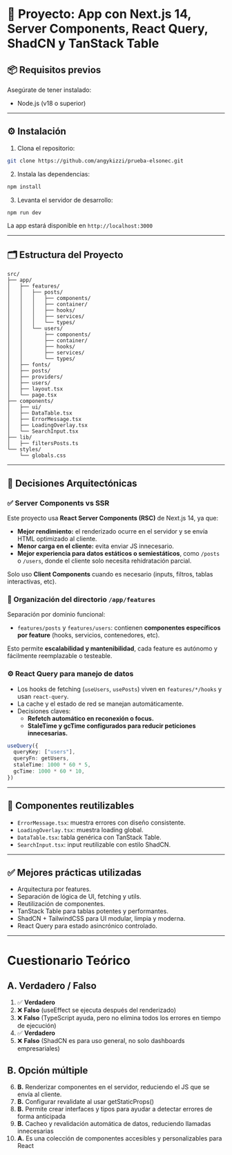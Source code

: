 # 🚀 Proyecto: App con Next.js 14, Server Components, React Query, ShadCN y TanStack Table

## 📦 Requisitos previos

Asegúrate de tener instalado:

- Node.js (v18 o superior)
---

## ⚙️ Instalación

1. Clona el repositorio:

```bash
git clone https://github.com/angykizzi/prueba-elsonec.git
```

2. Instala las dependencias:

```bash
npm install
```

3. Levanta el servidor de desarrollo:

```bash
npm run dev
```

La app estará disponible en `http://localhost:3000`

---

## 🗂 Estructura del Proyecto

```
src/
├── app/
│   ├── features/
│   │   ├── posts/
│   │   │   ├── components/
│   │   │   ├── container/
│   │   │   ├── hooks/
│   │   │   ├── services/
│   │   │   └── types/
│   │   └── users/
│   │       ├── components/
│   │       ├── container/
│   │       ├── hooks/
│   │       ├── services/
│   │       └── types/
│   ├── fonts/
│   ├── posts/
│   ├── providers/
│   ├── users/
│   ├── layout.tsx
│   └── page.tsx
├── components/
│   ├── ui/
│   ├── DataTable.tsx
│   ├── ErrorMessage.tsx
│   ├── LoadingOverlay.tsx
│   └── SearchInput.tsx
├── lib/
│   ├── filtersPosts.ts
└── styles/
    └── globals.css
```

---

## 🧠 Decisiones Arquitectónicas

### ✅ Server Components vs SSR
Este proyecto usa **React Server Components (RSC)** de Next.js 14, ya que:

- **Mejor rendimiento:** el renderizado ocurre en el servidor y se envía HTML optimizado al cliente.
- **Menor carga en el cliente:** evita enviar JS innecesario.
- **Mejor experiencia para datos estáticos o semiestáticos**, como `/posts` o `/users`, donde el cliente solo necesita rehidratación parcial.

Solo uso **Client Components** cuando es necesario (inputs, filtros, tablas interactivas, etc).

### 📁 Organización del directorio `/app/features`

Separación por dominio funcional:

- `features/posts` y `features/users`: contienen **componentes específicos por feature** (hooks, servicios, contenedores, etc).

Esto permite **escalabilidad y mantenibilidad**, cada feature es autónomo y fácilmente reemplazable o testeable.

### ⚙️ React Query para manejo de datos

- Los hooks de fetching (`useUsers`, `usePosts`) viven en `features/*/hooks` y usan `react-query`.
- La cache y el estado de red se manejan automáticamente.
- Decisiones claves:
  - **Refetch automático en reconexión o focus.**
  - **StaleTime y gcTime configurados para reducir peticiones innecesarias.**

```ts
useQuery({
  queryKey: ["users"],
  queryFn: getUsers,
  staleTime: 1000 * 60 * 5,
  gcTime: 1000 * 60 * 10,
})
```

---

## 🧩 Componentes reutilizables

- `ErrorMessage.tsx`: muestra errores con diseño consistente.
- `LoadingOverlay.tsx`: muestra loading global.
- `DataTable.tsx`: tabla genérica con TanStack Table.
- `SearchInput.tsx`: input reutilizable con estilo ShadCN.

---

## ✅ Mejores prácticas utilizadas

- Arquitectura por features.
- Separación de lógica de UI, fetching y utils.
- Reutilización de componentes.
- TanStack Table para tablas potentes y performantes.
- ShadCN + TailwindCSS para UI modular, limpia y moderna.
- React Query para estado asincrónico controlado.

---

# Cuestionario Teórico

## A. Verdadero / Falso

1. ✅ **Verdadero**
2. ❌ **Falso** (useEffect se ejecuta después del renderizado)
3. ❌ **Falso** (TypeScript ayuda, pero no elimina todos los errores en tiempo de ejecución)
4. ✅ **Verdadero**
5. ❌ **Falso** (ShadCN es para uso general, no solo dashboards empresariales)

## B. Opción múltiple

6. **B.** Renderizar componentes en el servidor, reduciendo el JS que se envía al cliente.
7. **B.** Configurar revalidate al usar getStaticProps()
8. **B.** Permite crear interfaces y tipos para ayudar a detectar errores de forma anticipada
9. **B.** Cacheo y revalidación automática de datos, reduciendo llamadas innecesarias
10. **A.** Es una colección de componentes accesibles y personalizables para React